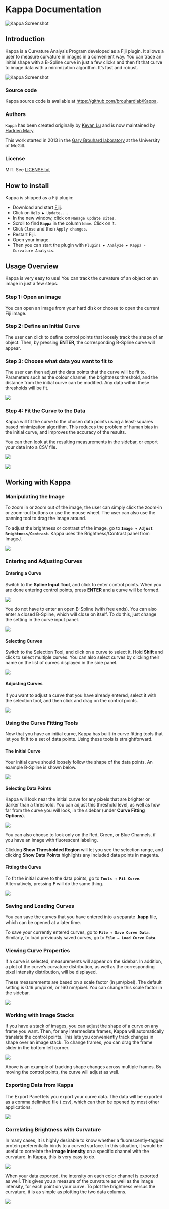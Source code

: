 # Kappa Documentation

![Kappa Screenshot](../logo.png)

## Introduction

Kappa is a Curvature Analysis Program developed as a Fiji plugin. It allows a user to
measure curvature in images in a convenient way. You can trace an initial shape
with a B-Spline curve in just a few clicks and then fit that curve to image data with
a minimization algorithm. It’s fast and robust.

![Kappa Screenshot](images/intro1.png)

### Source code

Kappa source code is available at https://github.com/brouhardlab/Kappa.

### Authors

`Kappa` has been created originally by [Kevan Lu](http://www.kevan.lu/) and is now maintained by [Hadrien Mary](mailto:hadrien.mary@gmail.com).

This work started in 2013 in the [Gary Brouhard laboratory](http://brouhardlab.mcgill.ca/) at the University of McGill.

### License

MIT. See [LICENSE.txt](../LICENSE.txt)

## How to install

Kappa is shipped as a Fiji plugin:

- Download and start [Fiji](https://imagej.net/Fiji/Downloads).
- Click on `Help ▶ Update...`.
- In the new window, click on `Manage update sites`.
- Scroll to find **`Kappa`** in the column `Name`. Click on it.
- Click `Close` and then `Apply changes`.
- Restart Fiji.
- Open your image.
- Then you can start the plugin with `Plugins ► Analyze ► Kappa - Curvature Analysis`.

## Usage Overview

Kappa is very easy to use! You can track the curvature of an object on an image in
just a few steps.

### Step 1: Open an image

You can open an image from your hard disk or choose to open the current Fiji image.

### Step 2: Define an Initial Curve

The user can click to define control points that loosely track the shape of an object.
Then, by pressing **ENTER**, the corresponding B-Spline curve will appear.

### Step 3: Choose what data you want to fit to

The user can then adjust the data points that the curve will be fit to. Parameters
such as the colour channel, the brightness threshold, and the distance from the
initial curve can be modified. Any data within these thresholds will be fit.

![](images/what_data_to_fit.png)

### Step 4: Fit the Curve to the Data

Kappa will fit the curve to the chosen data points using a least-squares
based minimization algorithm. This reduces the problem of human bias
in the initial curve, and improves the accuracy of the results.

You can then look at the resulting measurements in the sidebar, or
export your data into a CSV file.

![](images/fit_parameters.png)

![](images/fit_result.png)

## Working with Kappa

### Manipulating the Image

To zoom in or zoom out of the image, the user can simply click the zoom-in or zoom-out buttons or use the mouse wheel.
The user can also use the panning tool to drag the image around.

To adjust the brightness or contrast of the image, go to **`Image → Adjust Brightness/Contrast`**. Kappa uses the Brightness/Contrast panel from ImageJ.

![](images/scale.png)

### Entering and Adjusting Curves

#### Entering a Curve

Switch to the **Spline Input Tool**, and click to enter control points. When you are done entering control points, press **ENTER** and a curve will be formed.

![](images/entering_curve.png)

You do not have to enter an open B-Spline (with free ends). You can also enter a closed B-Spline, which will close on itself. To do this, just change the setting in the curve input panel.

![](images/closed_spline.png)

#### Selecting Curves

Switch to the Selection Tool, and click on a curve to select it. Hold **Shift** and click to select multiple curves. You can also select curves by clicking their name on the list of curves displayed in the side panel.

![](images/curve_selection.png)

#### Adjusting Curves

If you want to adjust a curve that you have already entered, select it with the selection tool, and then click and drag on the control points.

![](images/adjust_curve.png)

### Using the Curve Fitting Tools

Now that you have an initial curve, Kappa has built-in curve fitting tools that let you fit it to a set of data points. Using these tools is straightforward.

#### The Initial Curve

Your initial curve should loosely follow the shape of the data points. An example B-Spline is shown below.

![](images/init_curve.png)

#### Selecting Data Points

Kappa will look near the initial curve for any pixels that are brighter or darker than a threshold. You can adjust this threshold level, as well as how far from the curve you will look, in the sidebar (under **Curve Fitting Options**).

![](images/curve_fitting_option.png)

You can also choose to look only on the Red, Green, or Blue Channels, if you have an image with fluorescent labeling.

Clicking **Show Thresholded Region** will let you see the selection range, and clicking **Show Data Points** highlights any included data points in magenta.

#### Fitting the Curve

To fit the initial curve to the data points, go to **`Tools → Fit Curve`**. Alternatively, pressing **F** will do the same thing.

![](images/fitting_tool.png)

### Saving and Loading Curves

You can save the curves that you have entered into a separate **.kapp** file, which can be opened at a later time.

To save your currently entered curves, go to **`File → Save Curve Data`**. Similarly, to load previously saved curves, go to **`File → Load Curve Data`**.

### Viewing Curve Properties

If a curve is selected, measurements will appear on the sidebar. In addition, a plot of the curve’s curvature distribution, as well as the corresponding pixel intensity distribution, will be displayed.

These measurements are based on a scale factor (in μm/pixel). The default setting is 0.16 μm/pixel, or 160 nm/pixel. You can change this scale factor in the sidebar.

![](images/curve_properties.png)

### Working with Image Stacks

If you have a stack of images, you can adjust the shape of a curve on any frame you want. Then, for any intermediate frames, Kappa will automatically translate the control points. This lets you conveniently track changes in shape over an image stack. To change frames, you can drag the frame slider in the bottom left corner.

![](images/stack.png)

Above is an example of tracking shape changes across multiple frames. By moving the control points, the curve will adjust as well.

### Exporting Data from Kappa

The Export Panel lets you export your curve data. The data will be exported as a comma delimited file (.csv), which can then be opened by most other applications.

![](images/export_curve.png)

### Correlating Brightness with Curvature

In many cases, it is highly desirable to know whether a fluorescently-tagged protein preferentially binds to a curved surface. In this situation, it would be useful to correlate the **image intensity** on a specific channel with the curvature. In Kappa, this is very easy to do.

![](images/correlation.png)

When your data exported, the intensity on each color channel is exported as well. This gives you a measure of the curvature as well as the image intensity, for each point on your curve. To plot the brightness versus the curvature, it is as simple as plotting the two data columns.

![](images/correlation_data.png)
